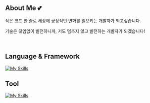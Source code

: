 ## About Me 💕
작은 코드 한 줄로 세상에 긍정적인 변화를 일으키는 개발자가 되고싶습니다.

기술은 끊임없이 발전하니까, 저도 멈추지 않고 발전하는 개발자가 되겠습니다!

<br>

## Language & Framework

[![My Skills](https://skillicons.dev/icons?i=html,css,js,ts,java,c,python,react,flutter)](https://skillicons.dev)

## Tool

[![My Skills](https://skillicons.dev/icons?i=androidstudio,discord,eclipse,figma,notion,ps,vscode,visualstudio)](https://skillicons.dev)
